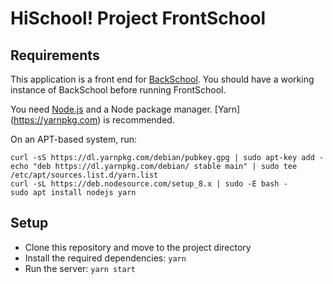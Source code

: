 # HiSchool! Project FrontSchool

Requirements
---
This application is a front end for [BackSchool](https://gitlab.com/HiSchoolProject/BackSchool). You should have a
working instance of BackSchool before running FrontSchool.

You need [Node.js](https://nodejs.org/en/download/package-manager) and a Node package manager.
[Yarn] (https://yarnpkg.com) is recommended.

On an APT-based system, run:
```
curl -sS https://dl.yarnpkg.com/debian/pubkey.gpg | sudo apt-key add -
echo "deb https://dl.yarnpkg.com/debian/ stable main" | sudo tee /etc/apt/sources.list.d/yarn.list
curl -sL https://deb.nodesource.com/setup_8.x | sudo -E bash -
sudo apt install nodejs yarn
```

Setup
---

- Clone this repository and move to the project directory
- Install the required dependencies: `yarn`
- Run the server: `yarn start`
